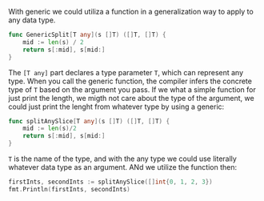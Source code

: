 With generic we could utiliza a function in a generalization way to apply to any data type.
```go
func GenericSplit[T any](s []T) ([]T, []T) {
    mid := len(s) / 2
    return s[:mid], s[mid:]
}
```
The `[T any]` part declares a type parameter `T`, which can represent any type. When you call the generic function, the compiler infers the concrete type of `T` based on the argument you pass.
If we what a simple function for just print the length, we migth not care about the type of the argument, we could just print the lenght from whatever type by using a generic:
```go
func splitAnySlice[T any](s []T) ([]T, []T) {
    mid := len(s)/2
    return s[:mid], s[mid:]
}
```
`T` is the name of the type, and with the any type we could use literally whatever data type as an argument. ANd we utilize the function then:
```go
firstInts, secondInts := splitAnySlice([]int{0, 1, 2, 3})
fmt.Println(firstInts, secondInts)
```